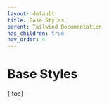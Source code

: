 ```yaml
---
layout: default
title: Base Styles
parent: Tailwind Documentation
has_children: true
nav_order: 4
---
```


# Base Styles

{:toc}